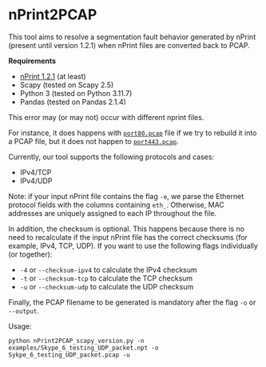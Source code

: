 # nPrint2PCAP

This tool aims to resolve a segmentation fault behavior generated by nPrint (present until version 1.2.1) when nPrint files are converted back to PCAP.


**Requirements**
- [nPrint 1.2.1](https://github.com/nprint/nprint/releases/tag/v1.2.1) (at least)
- Scapy (tested on Scapy 2.5)
- Python 3 (tested on Python 3.11.7)
- Pandas (tested on Pandas 2.1.4)

This error may (or may not) occur with different nprint files.

For instance, it does happens with [`port80.pcap`](https://github.com/arielgoes/nprint_to_pcap/tree/main/examples/port80.pcap) file if we try to rebuild it into a PCAP file, but it does not happen to [`port443.pcap`](https://github.com/arielgoes/nprint_to_pcap/blob/main/examples/port443.pcap).

Currently, our tool supports the following protocols and cases:
* IPv4/TCP
* IPv4/UDP

Note: if your input nPrint file contains the flag `-e`, we parse the Ethernet protocol fields with the columns containing `eth_`. Otherwise, MAC addresses are uniquely assigned to each IP throughout the file.

In addition, the checksum is optional. This happens because there is no need to recalculate if the input nPrint file has the correct checksums (for example, IPv4, TCP, UDP). If you want to use the following flags individually (or together):
* `-4` or `--checksum-ipv4` to calculate the IPv4 checksum
* `-t` or `--checksum-tcp` to calculate the TCP checksum
* `-u` or `--checksum-udp` to calculate the UDP checksum

Finally, the PCAP filename to be generated is mandatory after the flag `-o` or `--output`.

Usage: 
```
python nPrint2PCAP_scapy_version.py -n examples/Skype_6_testing_UDP_packet.npt -o Sykpe_6_testing_UDP_packet.pcap -u
```
